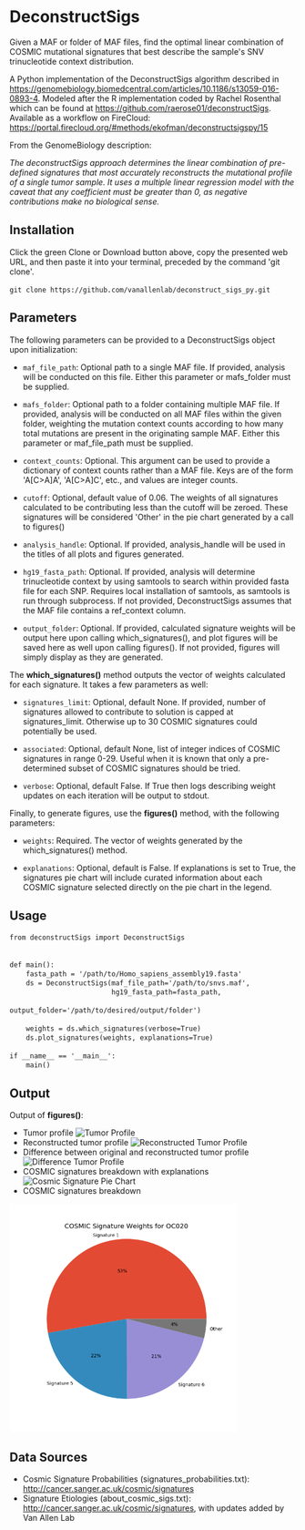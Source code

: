 # DeconstructSigs
Given a MAF or folder of MAF files, find the optimal linear combination of COSMIC mutational signatures that best
describe the sample's SNV trinucleotide context distribution.  

A Python implementation of the DeconstructSigs algorithm described in
https://genomebiology.biomedcentral.com/articles/10.1186/s13059-016-0893-4. Modeled after the R implementation
coded by Rachel Rosenthal which can be found at https://github.com/raerose01/deconstructSigs. Available as a workflow on FireCloud: https://portal.firecloud.org/#methods/ekofman/deconstructsigspy/15

From the GenomeBiology description:

*The deconstructSigs approach determines the linear combination of pre-defined signatures that most accurately
reconstructs the mutational profile of a single tumor sample. It uses a multiple linear regression model with
the caveat that any coefficient must be greater than 0, as negative contributions make no biological sense.*

Installation
------------
Click the green Clone or Download button above, copy the presented web URL, and then paste it into your terminal, preceded by the command 'git clone'.

  `git clone https://github.com/vanallenlab/deconstruct_sigs_py.git`

Parameters
----------
The following parameters can be provided to a DeconstructSigs object upon initialization:

* `maf_file_path`: Optional path to a single MAF file. If provided, analysis will be conducted on this file. Either this parameter or mafs_folder must be supplied.

* `mafs_folder`: Optional path to a folder containing multiple MAF file. If provided, analysis will be conducted on all MAF files within the given folder, weighting the mutation context counts according to how many total mutations are present in the originating sample MAF. Either this parameter or maf_file_path must be supplied.

* `context_counts`: Optional. This argument can be used to provide a dictionary of context counts rather than a MAF file. Keys are of the form 'A[C>A]A', 'A[C>A]C', etc., and values are integer counts.

* `cutoff`: Optional, default value of 0.06. The weights of all signatures calculated to be contributing less than the cutoff will be zeroed. These signatures will be considered 'Other' in the pie chart generated by a call to figures()

* `analysis_handle`: Optional. If provided, analysis_handle will be used in the titles of all plots and figures generated.

* `hg19_fasta_path`: Optional. If provided, analysis will determine trinucleotide context by using samtools to search within provided fasta file for each SNP. Requires local installation of samtools, as samtools is run through subprocess. If not provided, DeconstructSigs assumes that the MAF file contains a ref_context column.

* `output_folder`: Optional. If provided, calculated signature weights will be output here upon calling which_signatures(), and plot figures will be saved here as well upon calling figures(). If not provided, figures will simply display as they are generated.

The **which_signatures()** method outputs the vector of weights calculated for each signature. It takes a few parameters as well:

* `signatures_limit`: Optional, default None. If provided, number of signatures allowed to contribute to solution is capped at signatures_limit. Otherwise up to 30 COSMIC signatures could potentially be used.

* `associated`: Optional, default None, list of integer indices of COSMIC signatures in range 0-29. Useful when it is known that only a pre-determined subset of COSMIC signatures should be tried.

* `verbose`: Optional, default False. If True then logs describing weight updates on each iteration will be output to stdout.


Finally, to generate figures, use the **figures()** method, with the following parameters:

* `weights`: Required. The vector of weights generated by the which_signatures() method.

* `explanations`: Optional, default is False. If explanations is set to True, the signatures pie chart will include curated information about each COSMIC signature selected directly on the pie chart in the legend.

Usage
-----
```
from deconstructSigs import DeconstructSigs


def main():
    fasta_path = '/path/to/Homo_sapiens_assembly19.fasta'
    ds = DeconstructSigs(maf_file_path='/path/to/snvs.maf',
                         hg19_fasta_path=fasta_path,
                         output_folder='/path/to/desired/output/folder')

    weights = ds.which_signatures(verbose=True)
    ds.plot_signatures(weights, explanations=True)

if __name__ == '__main__':
    main()
```

Output
------
Output of **figures()**:
* Tumor profile
![Tumor Profile](example_plots/tumor_profile.png)
* Reconstructed tumor profile
![Reconstructed Tumor Profile](example_plots/reconstructed_tumor_profile.png)
* Difference between original and reconstructed tumor profile
![Difference Tumor Profile](example_plots/profile_differences.png)
* COSMIC signatures breakdown with explanations
![Cosmic Signature Pie Chart](example_plots/cosmic_signature_pie_with_explanations.png)
* COSMIC signatures breakdown
<img src="deconstructSigs/example_plots/cosmic_signature_pie.png" alt="Cosmic Signature Pie Chart" height="400px">

Data Sources
------------
* Cosmic Signature Probabilities (signatures_probabilities.txt): http://cancer.sanger.ac.uk/cosmic/signatures
* Signature Etiologies (about_cosmic_sigs.txt): http://cancer.sanger.ac.uk/cosmic/signatures, with updates added by Van Allen Lab
